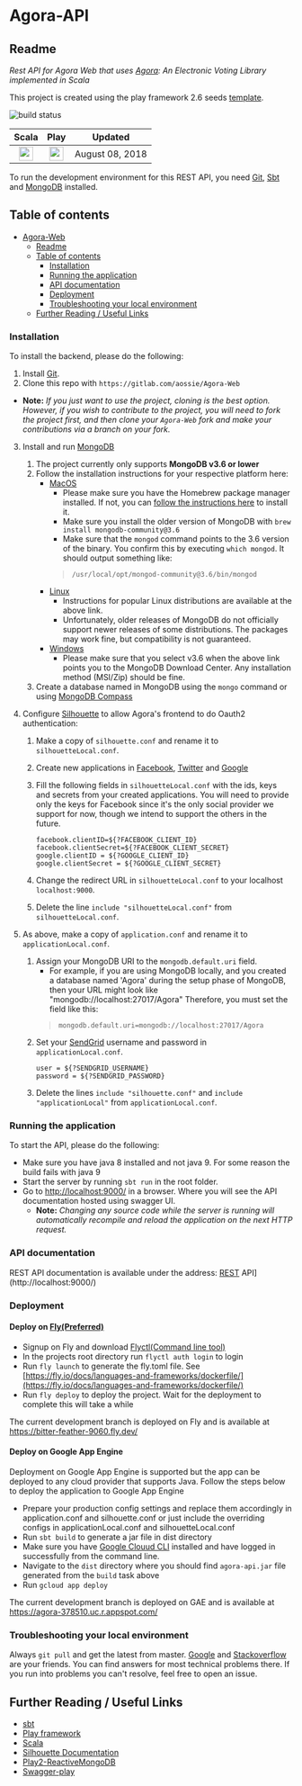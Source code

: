 # Agora-API

## Readme

_Rest API for Agora Web that uses [Agora](https://gitlab.com/aossie/Agora/): An Electronic Voting Library implemented in Scala_


This project is created using the play framework 2.6 seeds [template](https://github.com/playframework/play-scala-seed.g8).


![build status](https://gitlab.com/aossie/Agora-Web/badges/master/build.svg)

| Scala | Play | Updated
| :-: | :-: | :-:
| <img src="https://raw.githubusercontent.com/OlegIlyenko/scala-icon/master/scala-icon.png " width="25"> | <img src="https://raw.githubusercontent.com/OlegIlyenko/scala-icon/master/play-icon.png " width="25"> | August 08, 2018

To run the development environment for this REST API, you need [Git](https://git-scm.com/), [Sbt](http://www.scala-sbt.org/) and [MongoDB](https://www.mongodb.com/) installed.

## Table of contents

- [Agora-Web](#agora-web)
    - [Readme](#readme)
    - [Table of contents](#table-of-contents)
        - [Installation](#installation)
        - [Running the application](#running-the-application)
        - [API documentation](#api-documentation)
        - [Deployment](#deployment)
        - [Troubleshooting your local environment](#troubleshooting-your-local-environment)
    - [Further Reading / Useful Links](#further-reading--useful-links)


### Installation

To install the backend, please do the following:

1. Install [Git](https://git-scm.com/book/en/v2/Getting-Started-Installing-Git).
2. Clone this repo with `https://gitlab.com/aossie/Agora-Web`
- **Note:** *If you just want to use the project, cloning is the best option. However, if you wish to contribute to the project, you will need to fork the project first, and then clone your `Agora-Web` fork and make your contributions via a branch on your fork.*
3. Install and run [MongoDB](https://www.mongodb.com/)
    1. The project currently only supports **MongoDB v3.6 or lower**
    2. Follow the installation instructions for your respective platform here:
        * [MacOS](https://docs.mongodb.com/v3.6/tutorial/install-mongodb-on-os-x/)
            * Please make sure you have the Homebrew package manager installed. If not, you can [follow the instructions here](https://brew.sh/) to install it.
            * Make sure you install the older version of MongoDB with `brew install mongodb-community@3.6`
            * Make sure that the `mongod` command points to the 3.6 version of the binary. You confirm this by executing `which mongod`.
              It should output something like:
          > `/usr/local/opt/mongod-community@3.6/bin/mongod`
        * [Linux](https://docs.mongodb.com/v3.6/tutorial/install-mongodb-on-ubuntu/)
            * Instructions for popular Linux distributions are available at the above link.
            * Unfortunately, older releases of MongoDB do not officially support newer releases of some distributions. The packages may work fine, but compatibility is not guaranteed.
        * [Windows](https://docs.mongodb.com/v3.6/tutorial/install-mongodb-on-windows/)
            * Please make sure that you select v3.6 when the above link points you to the MongoDB Download Center. Any installation method (MSI/Zip) should be fine.
    3. Create a database named in MongoDB using the `mongo` command or using [MongoDB Compass](https://www.mongodb.com/products/compass)

4. Configure [Silhouette](https://www.silhouette.rocks/) to allow Agora's frontend to do Oauth2 authentication:
    1. Make a copy of `silhouette.conf` and rename it to `silhouetteLocal.conf`.
    2. Create new applications in [Facebook](https://developers.facebook.com/), [Twitter](https://dev.twitter.com/) and [Google](https://console.cloud.google.com/)
    3. Fill the following fields in `silhouetteLocal.conf` with the ids, keys and secrets from your created applications. You will need to provide only the keys for Facebook since it's the only social provider we support for now, though we intend to support the others in the future.

        ```
        facebook.clientID=${?FACEBOOK_CLIENT_ID}
        facebook.clientSecret=${?FACEBOOK_CLIENT_SECRET}
        google.clientID = ${?GOOGLE_CLIENT_ID}
        google.clientSecret = ${?GOOGLE_CLIENT_SECRET}
        ```
    4. Change the redirect URL in `silhouetteLocal.conf` to your localhost `localhost:9000`.
    5. Delete the line `include "silhouetteLocal.conf"` from `silhouetteLocal.conf`.

5. As above, make a copy of `application.conf` and rename it to `applicationLocal.conf`.
    1. Assign your MongoDB URI to the `mongodb.default.uri` field.
        * For example, if you are using MongoDB locally, and you created a database named 'Agora' during the setup phase of MongoDB,
          then your URL might look like "mongodb://localhost:27017/Agora"
          Therefore, you must set the field like this:
       > `mongodb.default.uri=mongodb://localhost:27017/Agora`
    2. Set your [SendGrid](https://sendgrid.com) username and password in `applicationLocal.conf`.
        ```
        user = ${?SENDGRID_USERNAME}
        password = ${?SENDGRID_PASSWORD}
        ```
    3. Delete the lines `include "silhouette.conf"` and `include "applicationLocal"` from `applicationLocal.conf`.

### Running the application

To start the API, please do the following:

- Make sure you have java 8 installed and not java 9. For some reason the build fails with java 9
- Start the server by running `sbt run` in the root folder.
- Go to [http://localhost:9000/](http://localhost:9000/) in a browser. Where you will see the API documentation hosted using swagger UI.
    - **Note:** *Changing any source code while the server is running will automatically recompile and reload the application on the next HTTP request.*

### API documentation

REST API documentation is available under the address: [REST](http://localhost:9000/) API](http://localhost:9000/)

### Deployment

#### Deploy on [Fly(Preferred)](https://fly.io/app/sign-in)
- Signup on Fly and download [Flyctl(Command line tool)](https://fly.io/docs/hands-on/install-flyctl/)
- In the projects root directory run `flyctl auth login` to login
- Run `fly launch` to generate the fly.toml file. See [https://fly.io/docs/languages-and-frameworks/dockerfile/](https://fly.io/docs/languages-and-frameworks/dockerfile/)
- Run `fly deploy` to deploy the project. Wait for the deployment to complete this will take a while

The current development branch is deployed on Fly and is available at https://bitter-feather-9060.fly.dev/

#### Deploy on Google App Engine
Deployment on Google App Engine is supported but the app can be deployed to any cloud provider that supports Java. Follow the steps below to deploy the application to Google App Engine

- Prepare your production config settings and replace them accordingly in application.conf and silhouette.conf or just include the overriding configs in applicationLocal.conf and silhouetteLocal.conf
- Run `sbt build` to generate a jar file in dist directory
- Make sure you have [Google Clouud CLI](https://cloud.google.com/sdk/docs/install) installed and have logged in successfully from the command line.
- Navigate to the `dist` directory where you should find `agora-api.jar` file generated from the `build` task above
- Run `gcloud app deploy`

The current development branch is deployed on GAE and is available at https://agora-378510.uc.r.appspot.com/

### Troubleshooting your local environment

Always `git pull` and get the latest from master. [Google](https://www.google.com) and [Stackoverflow](https://stackoverflow.com/) are your friends. You can find answers for most technical problems there. If you run into problems you can't resolve, feel free to open an issue.

## Further Reading / Useful Links

* [sbt](http://www.scala-sbt.org/)
* [Play framework](https://www.playframework.com/)
* [Scala](https://www.scala-lang.org/)
* [Silhouette Documentation](https://www.silhouette.rocks/docs)
* [Play2-ReactiveMongoDB](http://reactivemongo.org/releases/0.1x/documentation/tutorial/play.html)
* [Swagger-play](https://github.com/swagger-api/swagger-play)